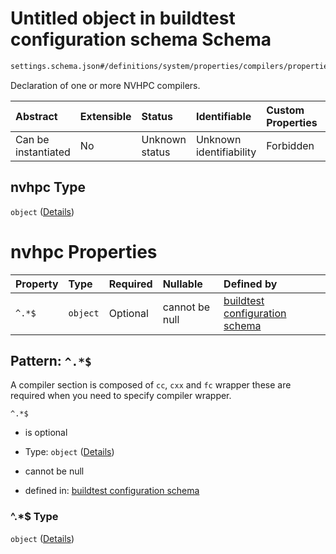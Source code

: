 # Untitled object in buildtest configuration schema Schema

```txt
settings.schema.json#/definitions/system/properties/compilers/properties/compiler/properties/nvhpc
```

Declaration of one or more NVHPC compilers.

| Abstract            | Extensible | Status         | Identifiable            | Custom Properties | Additional Properties | Access Restrictions | Defined In                                                                   |
| :------------------ | :--------- | :------------- | :---------------------- | :---------------- | :-------------------- | :------------------ | :--------------------------------------------------------------------------- |
| Can be instantiated | No         | Unknown status | Unknown identifiability | Forbidden         | Allowed               | none                | [settings.schema.json\*](../out/settings.schema.json "open original schema") |

## nvhpc Type

`object` ([Details](settings-definitions-system-properties-compilers-properties-compiler-properties-nvhpc.md))

# nvhpc Properties

| Property | Type     | Required | Nullable       | Defined by                                                                                                                                                                                             |
| :------- | :------- | :------- | :------------- | :----------------------------------------------------------------------------------------------------------------------------------------------------------------------------------------------------- |
| `^.*$`   | `object` | Optional | cannot be null | [buildtest configuration schema](settings-definitions-compiler_section.md "settings.schema.json#/definitions/system/properties/compilers/properties/compiler/properties/nvhpc/patternProperties/^.*$") |

## Pattern: `^.*$`

A compiler section is composed of `cc`, `cxx` and `fc` wrapper these are required when you need to specify compiler wrapper.

`^.*$`

*   is optional

*   Type: `object` ([Details](settings-definitions-compiler_section.md))

*   cannot be null

*   defined in: [buildtest configuration schema](settings-definitions-compiler_section.md "settings.schema.json#/definitions/system/properties/compilers/properties/compiler/properties/nvhpc/patternProperties/^.*$")

### ^.\*$ Type

`object` ([Details](settings-definitions-compiler_section.md))
